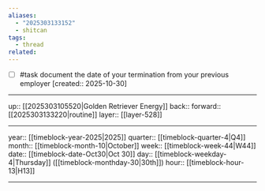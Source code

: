 ```yaml
---
aliases:
  - "2025303133152"
  - shitcan
tags:
  - thread
related:
---
```


- [ ] #task document the date of your termination from your previous employer  [created:: 2025-10-30]

***

up:: [[2025303105520|Golden Retriever Energy]]
back:: 
forward:: [[2025303133220|routine]]
layer:: [[layer-528]]

***

year:: [[timeblock-year-2025|2025]]
quarter:: [[timeblock-quarter-4|Q4]]
month:: [[timeblock-month-10|October]]
week:: [[timeblock-week-44|W44]]
date:: [[timeblock-date-Oct30|Oct 30]]
day:: [[timeblock-weekday-4|Thursday]] ([[timeblock-monthday-30|30th]])
hour:: [[timeblock-hour-13|H13]]

***
